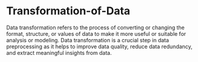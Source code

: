 # Transformation-of-Data 
Data transformation refers to the process of converting or changing the format, structure, or values of data to make it more useful or suitable for analysis or modeling. Data transformation is a crucial step in data preprocessing as it helps to improve data quality, reduce data redundancy, and extract meaningful insights from data.
